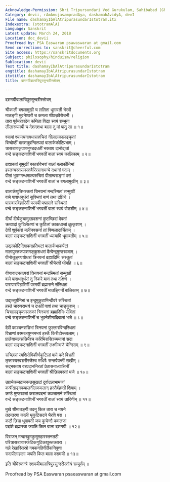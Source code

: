```yaml
---
Acknowledge-Permission: Shri Tripursundari Ved Gurukulam, Sahibabad (Ghaziabad), UP
Category: devii, rAmAnujasampradAya, dashamahAvidyA, devI
File name: dashamayIbAlAtripurasundarIstotram.itx
Indexextra: (stotramAlA)
Language: Sanskrit
Latest update: March 24, 2018
Location: doc_devii
Proofread by: PSA Easwaran psawaswaran at gmail.com
Send corrections to: sanskrit@cheerful.com
Site access: https://sanskritdocuments.org
Subject: philosophy/hinduism/religion
Sublocation: devii
Text title: dashamayIbAlAtripurasundarIstotram
engtitle: dashamayIbAlAtripurasundarIstotram
itxtitle: dashamayIbAlAtripurasundarIstotram
title: दशमयीबालात्रिपुरसुन्दरीस्तोत्रम्

---
```

  
 दशमयीबालात्रिपुरसुन्दरीस्तोत्रम्   
  
श्रीकाली बगलामुखी च ललिता धूमावती भैरवी  
मातङ्गी भुवनेश्वरी च कमला श्रीवज्रवैरोचनी ।  
तारा पूर्वमहापदेन कथिता विद्या स्वयं शम्भुना  
लीलारूपमयी च देशदशधा बाला तु मां पातु सा ॥ १॥  
  
श्यामां श्यामघनावभासरुचिरां नीलालकालङ्कृतां  
बिम्बोष्ठीं बलशत्रुवन्दितपदां बालार्ककोटिप्रभाम् ।  
त्रासत्राणकृपाणमुण्डदधतीं भक्ताय दानोद्यतां  
वन्दे सङ्कटनाशिनीं भगवतीं बालां स्वयं कालिकाम् ॥ २॥  
  
ब्रह्मास्त्रां सुमुखीं बकारविभवां बालां बलाकीनिभां  
हस्तन्यस्तसमस्तवैरिरसनामन्ये दधानां गदाम् ।  
पीतां भूषणगन्धमाल्यरुचिरां पीताम्बराङ्गां वरां  
वन्दे सङ्कटनाशिनीं भगवतीं बालां च बगलामुखीम् ॥ ३॥  
  
बालार्कश्रुतिभस्करां त्रिनयनां मन्दस्मितां सन्मुखीं  
वामे पाशधनुर्धरां सुविभवां बाणं तथा दक्षिणे ।  
पारावारविहारिणीं परमयीं पद्मासने संस्थितां  
वन्दे सङ्कटनाशिनीं भगवतीं बालां स्वयं षोडशीम् ॥ ४॥  
  
दीर्घां दीर्घकुचामुदग्रदशनां दुष्टच्छिदां देवतां  
क्रव्यादां कुटिलेक्षणां च कुटिलां काकध्वजां क्षुत्कृशाम् ।  
देवीं शूर्पकरां मलीनवसनां तां पिप्पलादार्चिताम् ।  
बालां सङ्कटनाशिनीं भगवतीं ध्यायामि धूमावतीम् ॥ ५॥  
  
उद्यत्कोटिदिवाकरप्रतिभटां बालार्कभाकर्पटां  
मालापुस्तकपाशमङ्कुशधरां दैत्येन्द्रमुण्डस्रजाम् ।  
पीनोत्तुङ्गपयोधरां त्रिनयनां ब्रह्मादिभिः संस्तुतां  
बालां सङ्कटनाशिनीं भगवतीं श्रीभैरवीं धीमहि ॥ ६॥  
  
वीणावादनतत्परां त्रिनयनां मन्दस्मितां सन्मुखीं  
वामे पाशधनुर्धरां तु निकरे बाणं तथा दक्षिणे ।  
पारापारविहारिणीं परमयीं ब्रह्मासने संस्थितां  
वन्दे सङ्कटनाशिनीं भगवतीं मातङ्गिनीं बालिकाम् ॥ ७॥  
  
उद्यत्सूर्यनिभां च इन्दुमुकुटामिन्दीवरे संस्थितां  
हस्ते चारुवराभयं च दधतीं पाशं तथा चाङ्कुशम् ।  
चित्रालङ्कृतमस्तकां त्रिनयनां ब्रह्मादिभिः सेवितां  
वन्दे सङ्कटनाशिनीं च भुवनेशीमादिबालां भजे ॥ ८॥  
  
देवीं काञ्चनसन्निभां त्रिनयनां फुल्लारविन्दस्थितां  
विभ्राणां वरमब्जयुग्ममभयं हस्तैः किरीटोज्ज्वलाम् ।  
प्रालेयाचलसन्निभैश्च करिभिरासिञ्च्यमानां सदा  
बालां सङ्कटनाशिनीं भगवतीं लक्ष्मीम्भजे चेन्दिराम् ॥ ९॥  
  
सच्छिन्नां स्वशिरोविकीर्णकुटिलां वामे करे विभ्रतीं  
तृप्तास्यस्वशरीरजैश्च रुधिरैः सन्तर्पयन्तीं सखीम् ।  
सद्भक्ताय वरप्रदाननिरतां प्रेतासनाध्यासिनीं  
बालां सङ्कटनाशिनीं भगवतीं श्रीछिन्नमस्तां भजे ॥ १०॥  
  
उग्रामेकजटामनन्तसुखदां दूर्वादलाभामजां  
कर्त्रीखड्गकपालनीलकमलान् हस्तैर्वहन्तीं शिवाम् ।  
कण्ठे मुण्डस्रजां करालवदनां कञ्जासने संस्थितां  
वन्दे सङ्कटनाशिनीं भगवतीं बालां स्वयं तारिणीम् ॥ ११॥  
  
मुखे श्रीमातङ्गी तदनु किल तारा च नयने  
तदन्तरगा काली भृकुटिसदने भैरवि परा ।  
कटौ छिन्ना धूमावती जय कुचेन्दौ कमलजा  
पदांशे ब्रह्मास्त्रा जयति किल बाला दशमयी ॥ १२॥  
  
विराजन् मन्दारद्रुमकुसुमहारस्तनतटी  
परित्रासत्राणास्फटिकगुटिकापुस्तकवरा ।  
गले रेखास्तिस्रो गमकगतिगीतैकनिपुणा  
सदापीलाहाला जयति किल बाला दशमयी ॥ १३॥  
  
इति श्रीमेरुतन्त्रे दशमयीबालात्रिपुरसुन्दरीस्तोत्रं सम्पूर्णम् ॥  
  
  
Proofread by PSA Easwaran psaeaswaran at gmail.com  
  
